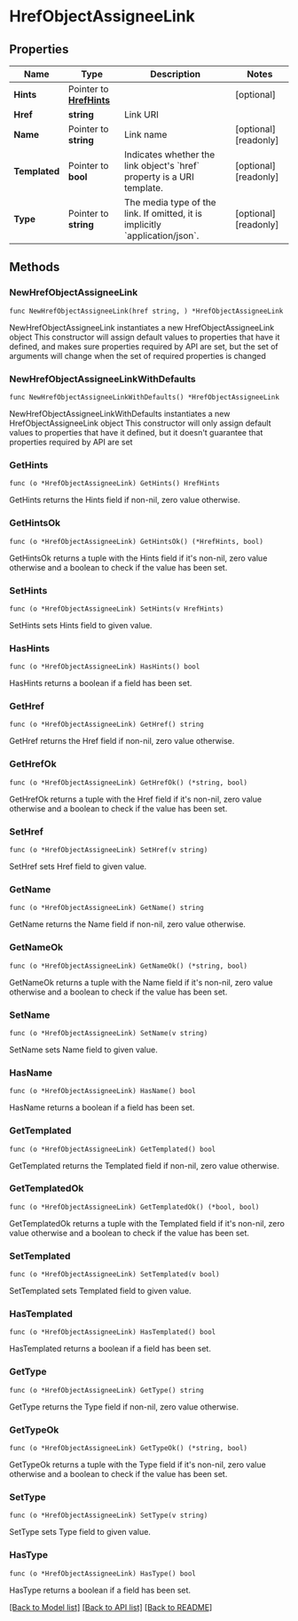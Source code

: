 # HrefObjectAssigneeLink

## Properties

Name | Type | Description | Notes
------------ | ------------- | ------------- | -------------
**Hints** | Pointer to [**HrefHints**](HrefHints.md) |  | [optional] 
**Href** | **string** | Link URI | 
**Name** | Pointer to **string** | Link name | [optional] [readonly] 
**Templated** | Pointer to **bool** | Indicates whether the link object&#39;s &#x60;href&#x60; property is a URI template. | [optional] [readonly] 
**Type** | Pointer to **string** | The media type of the link. If omitted, it is implicitly &#x60;application/json&#x60;. | [optional] [readonly] 

## Methods

### NewHrefObjectAssigneeLink

`func NewHrefObjectAssigneeLink(href string, ) *HrefObjectAssigneeLink`

NewHrefObjectAssigneeLink instantiates a new HrefObjectAssigneeLink object
This constructor will assign default values to properties that have it defined,
and makes sure properties required by API are set, but the set of arguments
will change when the set of required properties is changed

### NewHrefObjectAssigneeLinkWithDefaults

`func NewHrefObjectAssigneeLinkWithDefaults() *HrefObjectAssigneeLink`

NewHrefObjectAssigneeLinkWithDefaults instantiates a new HrefObjectAssigneeLink object
This constructor will only assign default values to properties that have it defined,
but it doesn't guarantee that properties required by API are set

### GetHints

`func (o *HrefObjectAssigneeLink) GetHints() HrefHints`

GetHints returns the Hints field if non-nil, zero value otherwise.

### GetHintsOk

`func (o *HrefObjectAssigneeLink) GetHintsOk() (*HrefHints, bool)`

GetHintsOk returns a tuple with the Hints field if it's non-nil, zero value otherwise
and a boolean to check if the value has been set.

### SetHints

`func (o *HrefObjectAssigneeLink) SetHints(v HrefHints)`

SetHints sets Hints field to given value.

### HasHints

`func (o *HrefObjectAssigneeLink) HasHints() bool`

HasHints returns a boolean if a field has been set.

### GetHref

`func (o *HrefObjectAssigneeLink) GetHref() string`

GetHref returns the Href field if non-nil, zero value otherwise.

### GetHrefOk

`func (o *HrefObjectAssigneeLink) GetHrefOk() (*string, bool)`

GetHrefOk returns a tuple with the Href field if it's non-nil, zero value otherwise
and a boolean to check if the value has been set.

### SetHref

`func (o *HrefObjectAssigneeLink) SetHref(v string)`

SetHref sets Href field to given value.


### GetName

`func (o *HrefObjectAssigneeLink) GetName() string`

GetName returns the Name field if non-nil, zero value otherwise.

### GetNameOk

`func (o *HrefObjectAssigneeLink) GetNameOk() (*string, bool)`

GetNameOk returns a tuple with the Name field if it's non-nil, zero value otherwise
and a boolean to check if the value has been set.

### SetName

`func (o *HrefObjectAssigneeLink) SetName(v string)`

SetName sets Name field to given value.

### HasName

`func (o *HrefObjectAssigneeLink) HasName() bool`

HasName returns a boolean if a field has been set.

### GetTemplated

`func (o *HrefObjectAssigneeLink) GetTemplated() bool`

GetTemplated returns the Templated field if non-nil, zero value otherwise.

### GetTemplatedOk

`func (o *HrefObjectAssigneeLink) GetTemplatedOk() (*bool, bool)`

GetTemplatedOk returns a tuple with the Templated field if it's non-nil, zero value otherwise
and a boolean to check if the value has been set.

### SetTemplated

`func (o *HrefObjectAssigneeLink) SetTemplated(v bool)`

SetTemplated sets Templated field to given value.

### HasTemplated

`func (o *HrefObjectAssigneeLink) HasTemplated() bool`

HasTemplated returns a boolean if a field has been set.

### GetType

`func (o *HrefObjectAssigneeLink) GetType() string`

GetType returns the Type field if non-nil, zero value otherwise.

### GetTypeOk

`func (o *HrefObjectAssigneeLink) GetTypeOk() (*string, bool)`

GetTypeOk returns a tuple with the Type field if it's non-nil, zero value otherwise
and a boolean to check if the value has been set.

### SetType

`func (o *HrefObjectAssigneeLink) SetType(v string)`

SetType sets Type field to given value.

### HasType

`func (o *HrefObjectAssigneeLink) HasType() bool`

HasType returns a boolean if a field has been set.


[[Back to Model list]](../README.md#documentation-for-models) [[Back to API list]](../README.md#documentation-for-api-endpoints) [[Back to README]](../README.md)


